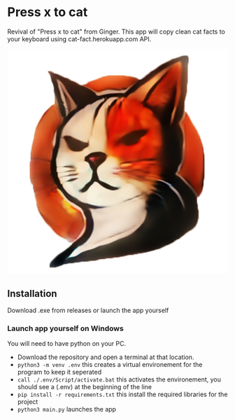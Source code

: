 
# Press x to cat
Revival of "Press x to cat" from Ginger. This app will copy clean cat facts to your keyboard using cat-fact.herokuapp.com API.

![alt text](https://github.com/nexuma/pressxtocat/blob/main/logo.png?raw=true)
## Installation
Download .exe from releases or launch the app yourself

### Launch app yourself on Windows
You will need to have python on your PC. 

- Download the repository and open a terminal at that location.
- ```python3 -m venv .env``` this creates a virtual environement for the program to keep it seperated
- ```call ./.env/Script/activate.bat``` this activates the environement, you should see a (.env) at the beginning of the line
- ```pip install -r requirements.txt``` this install the required libraries for the project
- ```python3 main.py``` launches the app
